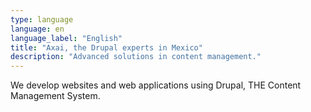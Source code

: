 ```yaml
---
type: language
language: en
language_label: "English"
title: "Axai, the Drupal experts in Mexico"
description: "Advanced solutions in content management."
---
```


We develop websites and web applications using Drupal, THE Content Management System.